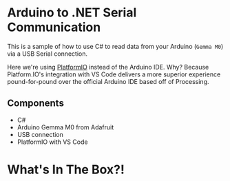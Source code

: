 # Arduino to .NET Serial Communication
This is a sample of how to use C# to read data from your Arduino (``Gemma M0``) via a USB Serial connection.

Here we're using [PlatformIO](https://platformio.org/) instead of the Arduino IDE. Why? Because Platform.IO's integration with VS Code delivers a more superior experience pound-for-pound over the official Arduino IDE based off of Processing. 

## Components
* C#
* Arduino Gemma M0 from Adafruit
* USB connection
* PlatformIO with VS Code

# What's In The Box?!

